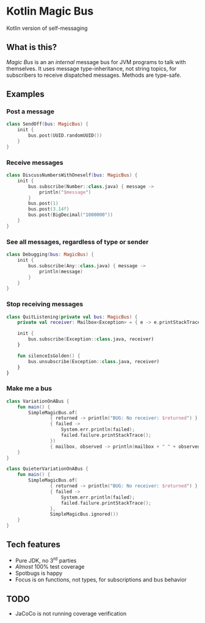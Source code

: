 # Kotlin Magic Bus

Kotlin version of self-messaging

## What is this?

_Magic Bus_ is an an _internal_ message bus for JVM programs to talk with
themselves.  It uses message type-inheritance, not string topics, for
subscribers to receive dispatched messages.  Methods are type-safe.

## Examples

### Post a message

```kotlin
class SendOff(bus: MagicBus) {
    init {
        bus.post(UUID.randomUUID())
    }
}
```

### Receive messages

```kotlin
class DiscussNumbersWithOneself(bus: MagicBus) {
    init {
        bus.subscribe(Number::class.java) { message ->
            println("$message")
        }
        bus.post(1)
        bus.post(3.14f)
        bus.post(BigDecimal("1000000"))
    }
}
```

### See all messages, regardless of type or sender

```kotlin
class Debugging(bus: MagicBus) {
    init {
        bus.subscribe(Any::class.java) { message ->
            println(message)
        }
    }
}
```

### Stop receiving messages

```kotlin
class QuitListening(private val bus: MagicBus) {
    private val receiver: Mailbox<Exception> = { e -> e.printStackTrace() }

    init {
        bus.subscribe(Exception::class.java, receiver)
    }

    fun silenceIsGolden() {
        bus.unsubscribe(Exception::class.java, receiver)
    }
}
```

### Make me a bus

```kotlin
class VariationOnABus {
    fun main() {
        SimpleMagicBus.of(
                { returned -> println("BUG: No receiver: $returned") },
                { failed ->
                    System.err.println(failed);
                    failed.failure.printStackTrace();
                })
                { mailbox, observed -> println(mailbox + " " + observed) }
    }
}
```

```kotlin
class QuieterVariationOnABus {
    fun main() {
        SimpleMagicBus.of(
                { returned -> println("BUG: No receiver: $returned") },
                { failed ->
                    System.err.println(failed);
                    failed.failure.printStackTrace();
                },
                SimpleMagicBus.ignored())
    }
}
```

## Tech features

* Pure JDK, no 3<sup>rd</sup> parties
* _Almost_ 100% test coverage
* Spotbugs is happy
* Focus is on functions, not types, for subscriptions and bus behavior

## TODO

* JaCoCo is not running coverage verification
